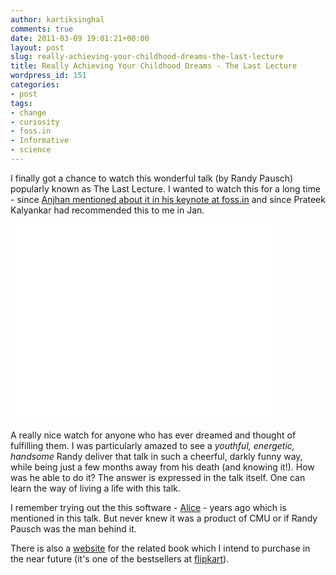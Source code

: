 ```yaml
---
author: kartiksinghal
comments: true
date: 2011-03-09 19:01:21+00:00
layout: post
slug: really-achieving-your-childhood-dreams-the-last-lecture
title: Really Achieving Your Childhood Dreams - The Last Lecture
wordpress_id: 151
categories:
- post
tags:
- change
- curiosity
- foss.in
- Informative
- science
---
```


I finally got a chance to watch this wonderful talk (by Randy Pausch) popularly known as The Last Lecture. I wanted to watch this for a long time - since [Anjhan mentioned about it in his keynote at foss.in](http://www.tuxmaniac.com/blog/2010/12/22/a-hackers-apology-keynote-at-foss-in-2010/) and since Prateek Kalyankar had recommended this to me in Jan.

<iframe width="420" height="315" src="//www.youtube.com/embed/ji5_MqicxSo" frameborder="0" allowfullscreen></iframe>

A really nice watch for anyone who has ever dreamed and thought of fulfilling them. I was particularly amazed to see a _youthful, energetic, handsome_ Randy deliver that talk in such a cheerful, darkly funny way, while being just a few months away from his death (and knowing it!). How was he able to do it? The answer is expressed in the talk itself. One can learn the way of living a life with this talk.

I remember trying out the this software - [Alice](http://www.alice.org/) - years ago which is mentioned in this talk. But never knew it was a product of CMU or if Randy Pausch was the man behind it.

There is also a [website](http://www.thelastlecture.com/) for the related book which I intend to purchase in the near future (it's one of the bestsellers at [flipkart](http://www.flipkart.com/last-lecture-pausch-randy-zaslow-book-0340977736)).
